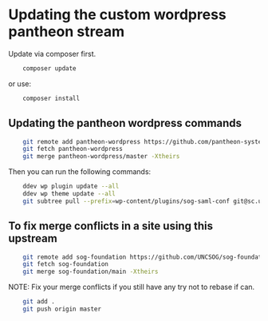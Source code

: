 # Updating the custom wordpress pantheon stream

Update via composer first.

```bash
    composer update
```

or use:

```bash
    composer install
```

## Updating the pantheon wordpress commands

```bash
    git remote add pantheon-wordpress https://github.com/pantheon-systems/WordPress.git
    git fetch pantheon-wordpress
    git merge pantheon-wordpress/master -Xtheirs
```

Then you can run the following commands:

```bash
    ddev wp plugin update --all
    ddev wp theme update --all
    git subtree pull --prefix=wp-content/plugins/sog-saml-conf git@sc.unc.edu:sog-it/sog-saml-conf.git main
```

## To fix merge conflicts in a site using this upstream

```bash
    git remote add sog-foundation https://github.com/UNCSOG/sog-foundation.git
    git fetch sog-foundation
    git merge sog-foundation/main -Xtheirs
```

NOTE: Fix your merge conflicts if you still have any try not to rebase if can.

```bash
    git add .
    git push origin master
```
